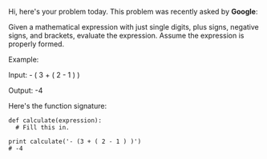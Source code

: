 Hi, here's your problem today. This problem was recently asked by **Google**:

Given a mathematical expression with just single digits, plus signs, negative signs, and brackets, evaluate the expression. Assume the expression is properly formed.

Example:

Input: - ( 3 + ( 2 - 1 ) )

Output: -4

Here's the function signature:
```
def calculate(expression):
  # Fill this in.

print calculate('- (3 + ( 2 - 1 ) )')
# -4
```